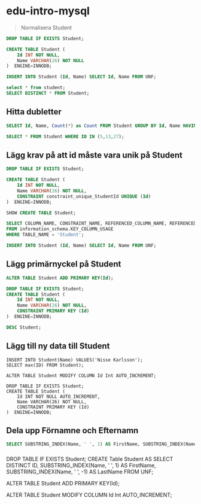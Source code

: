 # edu-intro-mysql

> Normalisera Student

```sql
DROP TABLE IF EXISTS Student;

CREATE TABLE Student (
    Id INT NOT NULL,
    Name VARCHAR(26) NOT NULL
)  ENGINE=INNODB;

INSERT INTO Student (Id, Name) SELECT Id, Name FROM UNF;

select * from student;
SELECT DISTINCT * FROM Student;

```

## Hitta dubletter

```sql
SELECT Id, Name, Count(*) as Count FROM Student GROUP BY Id, Name HAVING Count > 1;

SELECT * FROM Student WHERE ID IN (5,13,27);
```

## Lägg krav på att id måste vara unik på Student

```sql
DROP TABLE IF EXISTS Student;

CREATE TABLE Student (
    Id INT NOT NULL,
    Name VARCHAR(26) NOT NULL,
    CONSTRAINT constraint_unique_StudentId UNIQUE (Id)
)  ENGINE=INNODB;

SHOW CREATE TABLE Student;

SELECT COLUMN_NAME, CONSTRAINT_NAME, REFERENCED_COLUMN_NAME, REFERENCED_TABLE_NAME
FROM information_schema.KEY_COLUMN_USAGE
WHERE TABLE_NAME = 'Student';

INSERT INTO Student (Id, Name) SELECT Id, Name FROM UNF;
```

## Lägg primärnyckel på Student

```sql
ALTER TABLE Student ADD PRIMARY KEY(Id);

DROP TABLE IF EXISTS Student;
CREATE TABLE Student (
    Id INT NOT NULL,
    Name VARCHAR(26) NOT NULL,
    CONSTRAINT PRIMARY KEY (Id)
)  ENGINE=INNODB;

DESC Student;
```

## Lägg till ny data till Student

```
INSERT INTO Student(Name) VALUES('Nisse Karlsson');
SELECT max(ID) FROM Student);

ALTER TABLE Student MODIFY COLUMN Id Int AUTO_INCREMENT;

DROP TABLE IF EXISTS Student;
CREATE TABLE Student (
    Id INT NOT NULL AUTO_INCREMENT,
    Name VARCHAR(26) NOT NULL,
    CONSTRAINT PRIMARY KEY (Id)
)  ENGINE=INNODB;
```

## Dela upp Förnamne och Efternamn

```sql
SELECT SUBSTRING_INDEX(Name, ' ', 1) AS FirstName, SUBSTRING_INDEX(Name, ' ', -1) AS LastName FROM UNF;
```

###
DROP TABLE IF EXISTS Student;
CREATE Table Student AS 
SELECT DISTINCT 
ID, SUBSTRING_INDEX(Name, ' ', 1) AS FirstName, SUBSTRING_INDEX(Name, ' ', -1) AS LastName 
FROM UNF;

ALTER TABLE Student ADD PRIMARY KEY(Id);

ALTER TABLE Student MODIFY COLUMN Id Int AUTO_INCREMENT;
```
